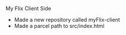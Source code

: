 My Flix Client Side 

* Made a new repository called myFlix-client
* Made a parcel path to src/index.html
